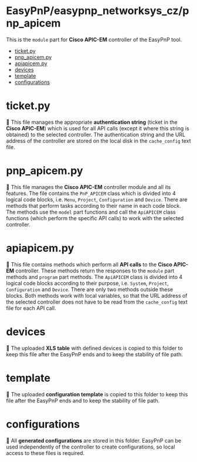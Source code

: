 # EasyPnP/easypnp_networksys_cz/pnp_apicem
This is the `module` part for **Cisco APIC-EM** controller of the EasyPnP tool.

  - [ticket.py](#ticketpy)
  - [pnp_apicem.py](#pnp_apicempy)
  - [apiapicem.py](#apiapicempy)
  - [devices](#devices)
  - [template](#template)
  - [configurations](#configurations)  
  
# ticket.py 
:page_facing_up:
This file manages the appropriate **authentication string** (ticket in the **Cisco APIC-EM**) which is used for all API calls (except it where this string is obtained) to the selected controller. The authentication string and the URL address of the controller are stored on the local disk in the `cache_config` text file.

# pnp_apicem.py 
:page_facing_up: 
This file manages the **Cisco APIC-EM** controller module and all its features. The file contains the `PnP_APICEM` class which is divided into 4 logical code blocks, i.e. `Menu`, `Project`, `Configuration` and `Device`. There are methods that perform tasks according to their name in each code block. The methods use the `model` part functions and call the `ApiAPICEM` class functions (which perform the specific API calls) to work with the selected controller. 

# apiapicem.py 
:page_facing_up:
This file contains methods which perform all **API calls** to the **Cisco APIC-EM** controller. These methods return the responses to the `module` part methods and `program` part methods. The `ApiAPICEM` class is divided into 4 logical code blocks according to their purpose, i.e. `System`, `Project`, `Configuration` and `Device`. There are only two methods outside these blocks. Both methods work with local variables, so that the URL address of the selected controller does not have to be read from the `cache_config` text file for each API call.
  
# devices 
:file_folder:
The uploaded **XLS table** with defined devices is copied to this folder to keep this file after the EasyPnP ends and to keep the stability of file path.

# template 
:file_folder:
The uploaded **configuration template** is copied to this folder to keep this file after the EasyPnP ends and to keep the stability of file path.

# configurations 
:file_folder:
All **generated configurations** are stored in this folder. EasyPnP can be used independently of the controller to create configurations, so local access to these files is required.









